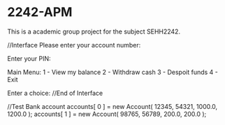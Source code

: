 # 2242-APM
This is a academic group project for the subject SEHH2242.

//Interface
Please enter your account number: 

Enter your PIN:

Main Menu:
1 - View my balance
2 - Withdraw cash
3 - Despoit funds
4 - Exit

Enter a choice:
//End of Interface


//Test Bank account
accounts[ 0 ] = new Account( 12345, 54321, 1000.0, 1200.0 );
accounts[ 1 ] = new Account( 98765, 56789, 200.0, 200.0 );
